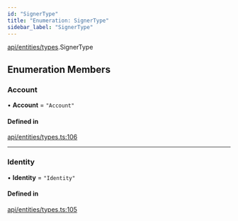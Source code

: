 ```yaml
---
id: "SignerType"
title: "Enumeration: SignerType"
sidebar_label: "SignerType"
---
```


[api/entities/types](../../../../../modules/API/Entities/Types/Types.md).SignerType

## Enumeration Members

### Account

• **Account** = ``"Account"``

#### Defined in

[api/entities/types.ts:106](https://github.com/PolymeshAssociation/polymesh-sdk/blob/5b946f904/src/api/entities/types.ts#L106)

___

### Identity

• **Identity** = ``"Identity"``

#### Defined in

[api/entities/types.ts:105](https://github.com/PolymeshAssociation/polymesh-sdk/blob/5b946f904/src/api/entities/types.ts#L105)
